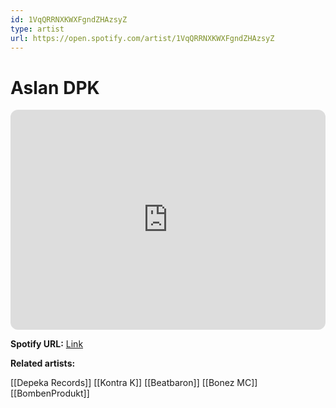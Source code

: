```yaml
---
id: 1VqQRRNXKWXFgndZHAzsyZ
type: artist
url: https://open.spotify.com/artist/1VqQRRNXKWXFgndZHAzsyZ
---
```

# Aslan DPK

<iframe style="border-radius:12px" src="https://open.spotify.com/embed/artist/1VqQRRNXKWXFgndZHAzsyZ" width="100%" height="352" frameBorder="0" allowfullscreen="" allow="autoplay; clipboard-write; encrypted-media; fullscreen; picture-in-picture" loading="lazy"></iframe>

**Spotify URL:** [Link](https://open.spotify.com/artist/1VqQRRNXKWXFgndZHAzsyZ)

**Related artists:**

[[Depeka Records]]
[[Kontra K]]
[[Beatbaron]]
[[Bonez MC]]
[[BombenProdukt]]
